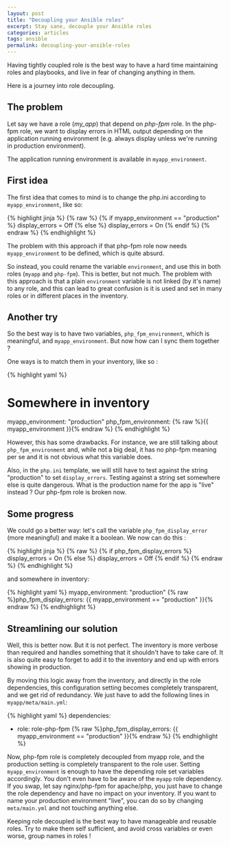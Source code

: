 ```yaml
---
layout: post
title: "Decoupling your Ansible roles"
excerpt: Stay sane, decouple your Ansible roles
categories: articles
tags: ansible
permalink: decoupling-your-ansible-roles
---
```


Having tightly coupled role is the best way to have a hard time
maintaining roles and playbooks, and live in fear of changing anything
in them.

Here is a journey into role decoupling.

## The problem

Let say we have a role (_my\_app_) that depend on _php-fpm_ role. In the php-fpm
role, we want to display errors in HTML output depending on the application
running environment (e.g. always display unless we're running in production
environment).

The application running environment is available in `myapp_environment`.

## First idea

The first idea that comes to mind is to change the php.ini according to
`myapp_environment`, like so:

{% highlight jinja %}
{% raw %}
{% if myapp_environment == "production" %}
display_errors = Off
{% else %}
display_errors = On
{% endif %}
{% endraw %}
{% endhighlight %}

The problem with this approach if that php-fpm role now needs
`myapp_environment` to be defined, which is quite absurd.

So instead, you could rename the variable `environment`, and use this in
both roles (`myapp` and `php-fpm`). This is better, but not much. The
problem with this approach is that a plain `environment` variable is not
linked (by it's name) to any role, and this can lead to great confusion
is it is used and set in many roles or in different places in the
inventory.

## Another try

So the best way is to have two variables, `php_fpm_environment`, which is
meaningful, and `myapp_environment`. But now how can I sync them together ?

One ways is to match them in your inventory, like so :

{% highlight yaml %}
# Somewhere in inventory
myapp_environment: "production"
php_fpm_environment: {% raw %}{{ myapp_environment }}{% endraw %}
{% endhighlight %}

However, this has some drawbacks. For instance, we are still talking about
`php_fpm_environment` and, while not a big deal, it has no php-fpm
meaning per se and it is not obvious what this variable does.

Also, in the `php.ini` template, we will still have to test against the string
"production" to set `display_errors`. Testing against a string set somewhere
else is quite dangerous. What is the production name for the app is "live"
instead ? Our php-fpm role is broken now.

## Some progress

We could go a better way: let's call the variable `php_fpm_display_error` (more
meaningful) and make it a boolean. We now can do this :

{% highlight jinja %}
{% raw %}
{% if php_fpm_display_errors %}
display_errors = On
{% else %}
display_errors = Off
{% endif %}
{% endraw %}
{% endhighlight %}

and somewhere in inventory:

{% highlight yaml %}
myapp_environment: "production"
{% raw %}php_fpm_display_errors: {{ myapp_environment == "production" }}{% endraw %}
{% endhighlight %}

## Streamlining our solution

Well, this is better now. But it is not perfect. The inventory is more verbose
than required and handles something that it shouldn't have to take care
of. It is also quite easy to forget to add it to the inventory and end up
with errors showing in production.

By moving this logic away from the inventory, and directly in the role
dependencies, this configuration setting becomes completely transparent, and we get rid of redundancy. We just have to add the following lines in `myapp/meta/main.yml`:

{% highlight yaml %}
dependencies:
  - role: role-php-fpm
    {% raw %}php_fpm_display_errors: {{ myapp_environment == "production" }}{% endraw %}
{% endhighlight %}

Now, php-fpm role is completely decoupled from myapp role, and the production
setting is completely transparent to the role user. Setting `myapp_environment`
is enough to have the depending role set variables accordingly. You don't even
have to be aware of the `myapp` role dependency. If you swap, let say
nginx/php-fpm for apache/php, you just have to change the role dependency and
have no impact on your inventory. If you want to name your production
environment "live", you can do so by changing `meta/main.yml` and not
touching anything else.

Keeping role decoupled is the best way to have manageable and reusable
roles. Try to make them self sufficient, and avoid cross variables or
even worse, group names in roles !

